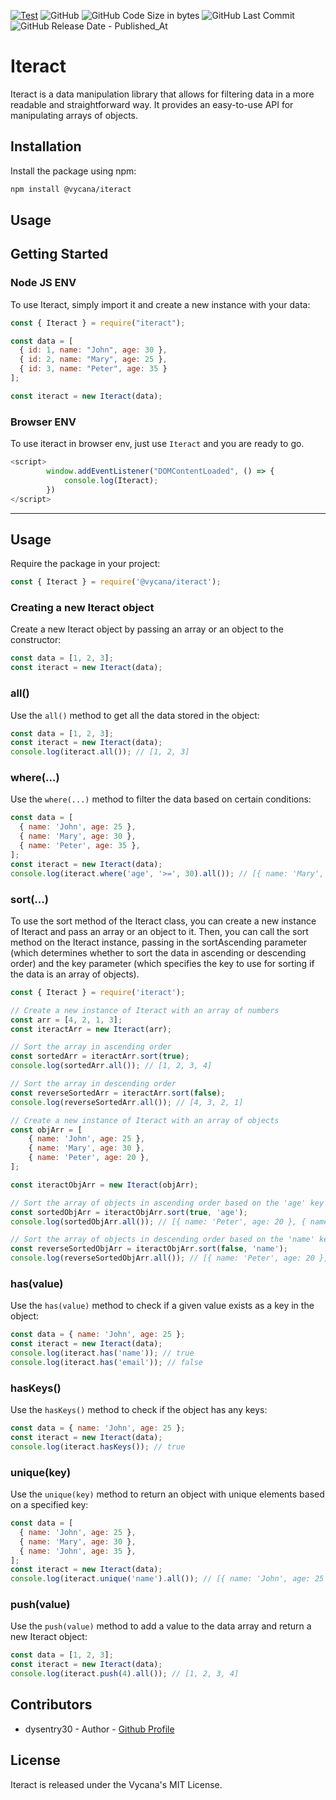 [![Test](https://github.com/Vycana/Iteract/actions/workflows/publish.yml/badge.svg?style=plastic)](https://github.com/Vycana/Iteract/actions/workflows/publish.yml)
![GitHub](https://img.shields.io/github/license/Vycana/Iteract?style=plastic)
![GitHub Code Size in bytes](https://img.shields.io/github/languages/code-size/Vycana/Iteract?style=plastic)
![GitHub Last Commit](https://img.shields.io/github/last-commit/Vycana/Iteract?style=plastic)
![GitHub Release Date - Published_At](https://img.shields.io/github/release-date/Vycana/Iteract?label=Release%20Date&style=plastic)

Iteract
=======

Iteract is a data manipulation library that allows for filtering data in a more readable and straightforward way. It provides an easy-to-use API for manipulating arrays of objects.

## Installation

Install the package using npm:

```bash
npm install @vycana/iteract
```
Usage
-----
Getting Started
-----
### Node JS ENV
To use Iteract, simply import it and create a new instance with your data:

```js
const { Iteract } = require("iteract");

const data = [
  { id: 1, name: "John", age: 30 },
  { id: 2, name: "Mary", age: 25 },
  { id: 3, name: "Peter", age: 35 }
];

const iteract = new Iteract(data);

```

### Browser ENV
To use iteract in browser env, just use `Iteract` and you are ready to go.
```js
<script>
        window.addEventListener("DOMContentLoaded", () => {
            console.log(Iteract);
        })
</script>
```
-----

## Usage

Require the package in your project:

```javascript
const { Iteract } = require('@vycana/iteract');
```

### Creating a new Iteract object

Create a new Iteract object by passing an array or an object to the constructor:

```javascript
const data = [1, 2, 3];
const iteract = new Iteract(data);
```

### all()

Use the `all()` method to get all the data stored in the object:

```javascript
const data = [1, 2, 3];
const iteract = new Iteract(data);
console.log(iteract.all()); // [1, 2, 3]
```

### where(...)

Use the `where(...)` method to filter the data based on certain conditions:

```javascript
const data = [
  { name: 'John', age: 25 },
  { name: 'Mary', age: 30 },
  { name: 'Peter', age: 35 },
];
const iteract = new Iteract(data);
console.log(iteract.where('age', '>=', 30).all()); // [{ name: 'Mary', age: 30 }, { name: 'Peter', age: 35 }]
```

### sort(...)

To use the sort method of the Iteract class, you can create a new instance of Iteract and pass an array or an object to it. Then, you can call the sort method on the Iteract instance, passing in the sortAscending parameter (which determines whether to sort the data in ascending or descending order) and the key parameter (which specifies the key to use for sorting if the data is an array of objects).

```javascript
const { Iteract } = require('iteract');

// Create a new instance of Iteract with an array of numbers
const arr = [4, 2, 1, 3];
const iteractArr = new Iteract(arr);

// Sort the array in ascending order
const sortedArr = iteractArr.sort(true);
console.log(sortedArr.all()); // [1, 2, 3, 4]

// Sort the array in descending order
const reverseSortedArr = iteractArr.sort(false);
console.log(reverseSortedArr.all()); // [4, 3, 2, 1]

// Create a new instance of Iteract with an array of objects
const objArr = [
	{ name: 'John', age: 25 },
	{ name: 'Mary', age: 30 },
	{ name: 'Peter', age: 20 },
];

const iteractObjArr = new Iteract(objArr);

// Sort the array of objects in ascending order based on the 'age' key
const sortedObjArr = iteractObjArr.sort(true, 'age');
console.log(sortedObjArr.all()); // [{ name: 'Peter', age: 20 }, { name: 'John', age: 25 }, { name: 'Mary', age: 30 }]

// Sort the array of objects in descending order based on the 'name' key
const reverseSortedObjArr = iteractObjArr.sort(false, 'name');
console.log(reverseSortedObjArr.all()); // [{ name: 'Peter', age: 20 }, { name: 'Mary', age: 30 }, { name: 'John', age: 25 }]
```

### has(value)

Use the `has(value)` method to check if a given value exists as a key in the object:

```javascript
const data = { name: 'John', age: 25 };
const iteract = new Iteract(data);
console.log(iteract.has('name')); // true
console.log(iteract.has('email')); // false
```

### hasKeys()

Use the `hasKeys()` method to check if the object has any keys:

```javascript
const data = { name: 'John', age: 25 };
const iteract = new Iteract(data);
console.log(iteract.hasKeys()); // true
```

### unique(key)

Use the `unique(key)` method to return an object with unique elements based on a specified key:

```javascript
const data = [
  { name: 'John', age: 25 },
  { name: 'Mary', age: 30 },
  { name: 'John', age: 35 },
];
const iteract = new Iteract(data);
console.log(iteract.unique('name').all()); // [{ name: 'John', age: 25 }, { name: 'Mary', age: 30 }]
```

### push(value)

Use the `push(value)` method to add a value to the data array and return a new Iteract object:

```javascript
const data = [1, 2, 3];
const iteract = new Iteract(data);
console.log(iteract.push(4).all()); // [1, 2, 3, 4]
```

Contributors
---

- dysentry30 - Author - [Github Profile](https://github.com/dysentry30)

License
-------

Iteract is released under the Vycana's MIT License.


